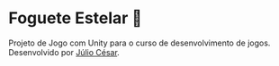 # Foguete Estelar 🚀
Projeto de Jogo com Unity para o curso de desenvolvimento de jogos. Desenvolvido por [Júlio César](https://github.com/JCOAlves).
